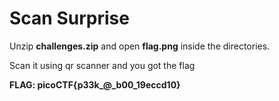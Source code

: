 # Scan Surprise

Unzip **challenges.zip** and open **flag.png** inside the directories.

Scan it using qr scanner and you got the flag

**FLAG: picoCTF{p33k_@_b00_19eccd10}**
